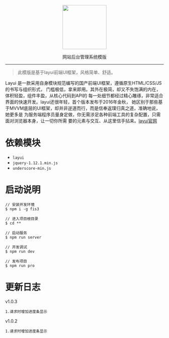 <p align=center>
  <img src="http://thumbnail0.baidupcs.com/thumbnail/b0d21442b3e040c22f5dcc2e52a5395f?fid=1762385667-250528-1029638240726503&time=1495522800&rt=pr&sign=FDTAER-DCb740ccc5511e5e8fedcff06b081203-rYmG%2bGZpEi4x8mBiEF2EYsirk98%3d&expires=8h&chkbd=0&chkv=0&dp-logid=3308104998544923111&dp-callid=0&size=c1920_u1080&quality=90" alt="" width="140">
</p>
<p align=center>
  网站后台管理系统模版
</p>

---

> 此模版是基于layui前端UI框架，风格简单、舒适。

Layui 是一款采用自身模块规范编写的国产前端UI框架，遵循原生HTML/CSS/JS的书写与组织形式，
门槛极低，拿来即用。其外在极简，却又不失饱满的内在，体积轻盈，组件丰盈，从核心代码到API的
每一处细节都经过精心雕琢，非常适合界面的快速开发。layui还很年轻，首个版本发布于2016年金秋，
她区别于那些基于MVVM底层的UI框架，却并非逆道而行，而是信奉返璞归真之道，准确地说，她更多是
为服务端程序员量身定做，你无需涉足各种前端工具的复杂配置，只需面对浏览器本身，让一切你所需
要的元素与交互、从这里信手拈来。[layui官网](http://www.layui.com/)

依赖模块
===
- `layui`
- `jquery-1.12.1.min.js`
- `underscore-min.js`

启动说明
===
```
// 安装开发环境
$ npm i -g fis3

// 进入项目根目录
$ cd **

// 启动服务
$ npm run server

// 开发调试
$ npm run dev

// 发布项目
$ npm run pro
```

更新日志
===
v1.0.3
```
1.请求时增加进度条显示
```

 v1.0.2
```
1.请求时增加进度条显示
```
